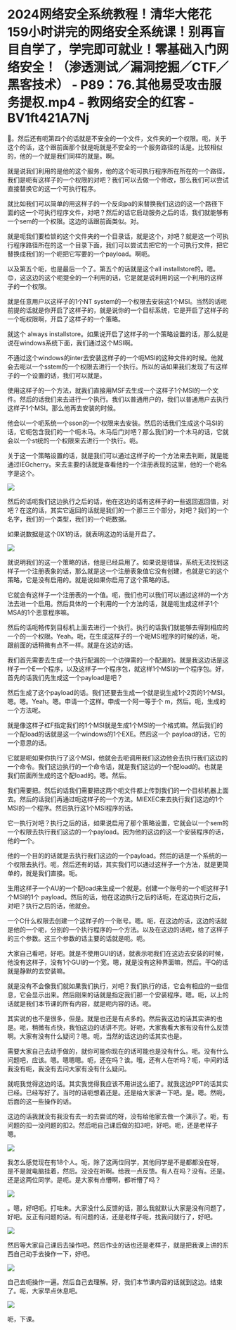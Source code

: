 # 2024网络安全系统教程！清华大佬花159小时讲完的网络安全系统课！别再盲目自学了，学完即可就业！零基础入门网络安全！（渗透测试／漏洞挖掘／CTF／黑客技术） - P89：76.其他易受攻击服务提权.mp4 - 教网络安全的红客 - BV1ft421A7Nj

🤧。然后还有呃第四个的话就是不安全的一个文件，文件夹的一个权限。呃，关于这个的话，这个跟前面那个就是呃就是不安全的一个服务路径的话是。比较相似的，他的一个就是我们同样的就是。啊。

就是说我们利用的是他的这个服务，他的这个呃可执行程序所在所在的一个路径，我们是呃有这样子的一个权限的对吧？我们可以去做一个修改，那么我们可以尝试直接替换它的这一个可执行程序。

就比如我们可以简单的用这样子的一个反向pa的来替换我们这边的这一个路径下面的这一个可执行程序文件，对吧？然后的话它启动服务之后的话，我们就能够有一个sem的一个权限。这边的话跟前面类似。对。

就是呃我们要检锁的这个文件夹的一个目录话，就是这个，对吧？就是这一个可执行程序路径所在的这一个目录下面，我们可以尝试去把它的一个可执行文件，把它替换成我们的一个呃把它写要的一个payload。啊呃。

以及第五个呃，也是最后一个了。第五个的话就是这个all installstore的。嗯。😊，这这边的这个呃提全的一个利用的话，它是就是说利用的这一个利用的这样子的一个权限。

就是任意用户以这样子的1个NT system的一个权限去安装这1个MSI。当然的话呃前提的话就是你开启了这样子的，就是说你的一个目标系统，它是开启了这样子的一个呃权限啊，开启了这样子的一个策略。

就这个 always installstore。如果说开启了这样子的一个策略设置的话，那么就是说在windows系统下面，我们通过这个MSI啊。

不通过这个windows的inter去安装这样子的一个呃MSI的这种文件的时候。他就会去呃以一个sstem的一个权限去进行一个执行。所以的话如果我们发现了有这样子的一个设置的话，我们可以就是。

使用这样子的一个方法，就我们直接用MSF去生成一个这样子1个MSI的一个文件。然后的话我们来去进行一个执行。我们以普通用户的，我们以普通用户去执行这样子1个MSI。那么他再去安装的时候。

他会以一个呃系统一个sson的一个权限来去安装。然后的话我们生成这个马SI的话，它呃包含我们的一个呃木马。木马后门对吧？那么我们的一个木马的话，它就会以一个st统的一个权限来去进行一个执行。呃。

关于这一个策略设置的话，就是我们可以通过这样子的一个方法来去判断，就是能通过IEGcherry。来去主要的话就是查看他的一个注册表现的这里，他的一个呃名字是这个。



![](img/d4775935ba87341db1675ab0eaa290b0_1.png)

然后的话呃我们这边执行之后的话，他在这边的话有这样子的一些返回返回值，对吧？在这的话，其实它返回的话就是我们的一个那三三个部分，对吧？我们的一个名字，我们的一个类型，我们的一个呃数据。

如果说数据是这个0X1的话，就表明这边的话是开启了。

![](img/d4775935ba87341db1675ab0eaa290b0_3.png)

就说明我们的这一个策略的话，他是已经启用了。如果说是错误，系统无法找到这样子一个注册表象的话，那么就是这一个注册表象值它没有创建，也就是它的这个策略，它是没有启用的。就是说如果你启用了这个策略的话。

它就会有这样子一个注册表的一个值。呃，我们也可以我们可以通过这样的一个方法去进一个启用。然后具体的一个利用的一个方法的话，就是呃生成这样子1个MSA的1个恶意程序嘛。

然后的话呃畅传到目标机上面去进行一个执行。执行的话我们就能够去得到相应的一个的一个权限。Yeah。呃，在生成这样子的一个呃MSI程序的时候的话，呃，跟前面的话稍微有点不一样。就是在这边的话。

我们首先需要去生成一个执行配漏的一个访弹需的一个配漏的。就是我这边话是这样子一个E一个程序，以及这样子一个程序包，就这样1个MSI的一个程序包。好，首先的话我们先生成这一个payload是吧？

然后生成了这个payload的话。我们还要去生成一个就是说生成1个2页的1个MSI。嗯。嗯。Yeah。嗯。申请一个这样。申成一个阿一等于个 m，然后。呃，生成的一个方法呢。

就是像这样子杠F指定我们的1个MSI就是生成1个MSI的一个格式嘛。然后我们的一个配load的话就是这一个windows的1个EXE。然后这一个 payload的话，它的一个意思的话。

它就是呃如果你执行了这个MSI，他就会去呃调用我们这边他会去执行我们这边的一个命令。我们这边执行的一个命令话，就是我们这边的一个配load的。也就是我们前面所生成的这个配load的。嗯。然后。

我们需要把。然后的话我们需要把这两个呃文件都上传到我们的一个目标机器上面去。然后的话我们再通过呃这样子的一个方法。MIEXEC来去执行我们这边的1个MSI的一个程序。然后执行这1个MSI程序的话。

它一执行对吧？执行之后的话，如果说启用了那个策略设置，它就会以一个sem的一个权限去执行我们这边的一个payload。因为他的这边的这一个安装程序的话，他的一个。

他的一个目的的话就是去执行我们这边的一个payload。然后的话是一个系统的一个权限去执行。呃，然后还有的话，其实我们可以通过这样子一个方法，就是更简单的，就是我们直接。呃。

生用这样子一个AU的一个配load来生成一个就是。创建一个账号的一个呃这样子1个MSI的1个 payload。然后的话，他在这边执行之后的话呃，在这边执行之后，对吧？执行之后的话，他就会。

一个C什么权限去创建一个这样子的一个账号。嗯。呃，在这边的话，这边的话就是他的一个呃，分别的一个执行程序的一个方法。以及在这边的话呃，给了这样子的三个参数。这三个参数的话主要的话就是呃。呃。

大家自己看吧，好吧。就是不使用GUI的话，就表示呃我们在这边去安装的时候，他没有这样子，没有1个GUI的一个宽。嗯，就是没有这种界面嘛，然后。干Q的话就是静默的去安装嘛。

就是没有不会像我们就如果我们执行，对吧？我们执行的话，它会有相应的一些信息，它会显示出来。然后刚来的话就是指定我们那一个安装程序。嗯。呃，以上的话就是我们本节课的所有内容，就是呃内容的话。呃。

其实说的也不是很多，但是。就是也还是有点多的。然后我这边的话其实讲的也是。呃，稍微有点快，我怕这边的话讲不完。好呃，大家我看大家有没有什么反馈啊。大家有没有什么疑问？嗯。呃，当然的话这边的话其实也是。

需要大家自己去动手做的，就你可能你现在的话可能也是没有什么。呃。没有什么问题吧，应该。嗯。嗯嗯嗯。呃，还在吗？诶。哦，还有人在听吗？呃，中间的话我没有呃，我没有去问大家有没有什么疑问。

就呃我觉得这边的话。其实我觉得我应该不用讲这么细了。就我这边PPT的话其实已经。已经写好了。当时的话呃想着还是。还是给大家讲一下吧。是。嗯。然呃，后面的这一些操作的话。

这边的话我就没有我没有去一的去尝试的呀，没有给他家去做一个演示了。呃，有问题的扣一没问题的扣2。然后呃自己课后做的扣3吧，好吧。呃，还是老样子嗯。



![](img/d4775935ba87341db1675ab0eaa290b0_5.png)

我怎么感觉现在有18个人。呃，除了这两位同学，其他同学是不是都都没在呀，是不是就电脑挂着，然后。没没在听啊。给我一点反馈。有人在吗？没有。还是。还是这两位同学。是呃。是大家有点懵啊，都听懵了吗？



![](img/d4775935ba87341db1675ab0eaa290b0_7.png)

。嗯，好吧呃。打咗未。大家没什么反馈的话，那么我就默认大家是没有问题了，好吧。反正有问题的话。有问题的话，还是老样子呃，找我问就行了，好吧。



![](img/d4775935ba87341db1675ab0eaa290b0_9.png)

然后等大家自己课后去操作吧。然后作业的话也还是老样子，就是把我课上讲的东西自己动手去操作一下，好吧。

![](img/d4775935ba87341db1675ab0eaa290b0_11.png)

自己去呃操作一遍。然后自己去理解。好，我们本节课内容的话就到这边。结束了。呃，大家早点休息吧。

![](img/d4775935ba87341db1675ab0eaa290b0_13.png)

呃，下课。